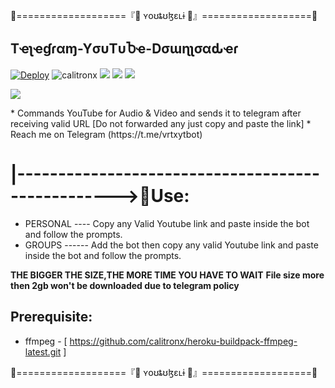 🍟===================『🍗 ʏօʊȶʊɮɛʟɨ 🍰』===================🍟
##  Tҽʅҽɠɾαɱ-YσυTυႦҽ-Dσɯɳʅσαԃҽɾ 
[![Deploy](https://www.herokucdn.com/deploy/button.svg)](https://heroku.com/deploy?template=https://github.com/calitronx/Telegram-YouTube-Downloader.git/tree/Vrtx)
<img align="centre" src="https://img.shields.io/badge/Made%20for-VSCode-1f425f.svg" alt="calitronx"/>
<img align="centre" src="http://ForTheBadge.com/images/badges/made-with-python.svg" />
<img align="centre" src="https://img.shields.io/badge/Arch_Linux-1793D1?style=for-the-badge&logo=arch-linux&logoColor=white"/> 
<img aligh="centre" src="https://img.shields.io/badge/Maintained%3F-yes-green.svg"/>

<p align="centre">
  <img src="https://telegra.ph/file/3f50d5aefad4cab71e754.jpg">
</p>
* Commands YouTube for Audio & Video and sends it to telegram after receiving valid URL [Do not forwarded any just copy and paste the link]
* Reach me on Telegram (https://t.me/vrtxytbot)


# |-------------------------------------------------->💋Use: 
* PERSONAL ---- Copy any Valid Youtube link and paste inside the bot and follow the prompts.
* GROUPS ------ Add the bot then copy any valid Youtube link and paste inside the bot and follow the prompts.

**THE BIGGER THE SIZE,THE MORE TIME YOU HAVE TO WAIT**
**File size more then 2gb won't be downloaded due to telegram policy**

## Prerequisite: 
* ffmpeg - [ https://github.com/calitronx/heroku-buildpack-ffmpeg-latest.git ]

🍟===================『🍗 ʏօʊȶʊɮɛʟɨ 🍰』===================🍟